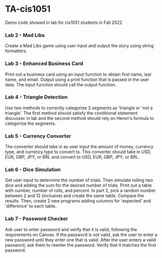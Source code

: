 # TA-cis1051
Demo code showed in lab for cis1051 students in Fall 2022

### Lab 2 - Mad Libs
Create a Mad Libs game using user input and output the story using string formatters.

### Lab 3 - Enhanced Business Card
Print out a business card using an input function to obtain first name, last name, and email. Output using a print function that is passed in the user data. The input function should call the output function.

### Lab 4 - Triangle Detection
Use two methods to correctly categorize 3 segments as 'triangle or 'not a triangle'. The first method should satisfy the conditional statement discussec in lab and the second method should rely on Heron's formula to categorize the segments.

### Lab 5 - Currency Converter
The converter should take in as user input the amount of money, currency type, and currency type to convert to. This converter should take in USD, EUR, GBP, JPY, or BRL and convert to USD, EUR, GBP, JPY, or BRL.

### Lab 6 - Dice Simulation
Get user input to determine the number of trials. Then simulate rolling two dice and adding the sum for the desired number of trials. Print out a table with number, number of rolls, and percent. In part 2, pick a random number between 2 and 12 (inclusive) and create the same table. Compare the results. Then, create 2 new programs adding columns for 'expected' and 'difference' to each table.

### Lab 7 - Password Checker
Ask user to enter password and verify that it is valid, following the requirements on Canvas. If the password is not valid, ask the user to enter a new password until they enter one that is valid. After the user enters a valid password, ask them to reenter the password. Verify that it matches the first password.
